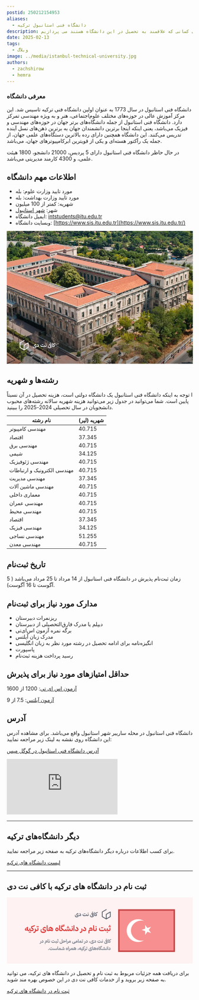 ```yaml
---
postid: 250212154953
aliases:
  - دانشگاه فنی استانبول ترکیه
description: در این مقاله به معرفی کامل دانشگاه فنی استانبول برای کسانی که علاقمند به تحصیل در این دانشگاه هستند می پردازیم.
date: 2025-02-13
tags:
  - وبلاگ
image: ../media/istanbul-technical-university.jpg
authors:
  - zachshirow
  - hemra
---
```



### معرفی دانشگاه

دانشگاه فنی استانبول در سال 1773 به عنوان اولین دانشگاه فنی ترکیه تاسیس شد. این مرکز آموزش عالی در حوزه‌های مختلف علوم‌اجتماعی، هنر و به ویژه مهندسی تمرکز دارد. دانشگاه فنی استانبول از جمله دانشگاه‌های برتر جهان در حوزه‌های مهندسی و فیزیک می‌باشد، یعنی اینکه اینجا برترین دانشمندان جهان به برترین ذهن‌های نسل آینده تدریس می‌کنند. این دانشگاه همچنین دارای رده بالاترین دستگاه‌های علمی جهان، از جمله یک رآکتور هسته‌ای و یکی از قویترین ابرکامپیوترهای جهان، می‌باشد. 

در حال حاظر دانشگاه فنی استانبول دارای 5 پردیس، 21000 دانشجو، 1800 هیئت علمی، و 4300 کارمند مدیریتی می‌باشد.

## اطلاعات مهم دانشگاه

- مورد تایید وزارت علوم: بله
- مورد تایید وزارت بهداشت: بله
- شهریه: کمتر از 100 میلیون
- شهر: [شهر استانبول](istanbul.md)
- ایمیل دانشگاه: [intstudents@itu.edu.tr](mailto:intstudents@itu.edu.tr)
- وبسایت دانشگاه: [https://www.sis.itu.edu.tr](https://www.sis.itu.edu.tr/)


![](../media/istanbul-technical-university-campus.jpg)

## رشته‌ها و شهریه

ا توجه به اینکه دانشگاه فنی استانبول یک دانشگاه دولتی است، هزینه تحصیل در آن نسبتاً پایین است. شما می‌توانید در جدول زیر می‌توانید هزینه شهریه سالانه رشته‌های محبوب دانشجویان در سال تحصیلی 2024-2025 را ببینید.

| **نام رشته**                | **شهریه (لیر)** |
| --------------------------- | --------------- |
| مهندسی کامپیوتر             | 40.715          |
| اقتصاد                      | 37.345          |
| مهندسی برق                  | 40.715          |
| شیمی                        | 34.125          |
| مهندسی ژئوفیزیک             | 40.715          |
| مهندسی الکترونیک و ارتباطات | 40.715          |
| مهندسی مدیریت               | 37.345          |
| مهندسی ماشین آلات           | 40.715          |
| معماری داخلی                | 40.715          |
| مهندسی عمران                | 40.715          |
| مهندسی محیط                 | 40.715          |
| اقتصاد                      | 37.345          |
| مهندسی فیزیک                | 34.125          |
| مهندسی نساجی                | 51.255          |
| مهندسی معدن                 | 40.715          |

## تاریخ ثبت‌نام

زمان ثبت‌نام پذیرش در دانشگاه فنی استانبول از 14 مرداد تا 25 مرداد می‌باشد ( 5 آگوست تا 16 آگوست).

## مدارک مورد نیاز برای ثبت‌نام

- ریزنمرات دبیرستان
- دیپلم یا مدرک فارق‌التحصیلی از دبیرستان
- برگه نمره آزمون اس‌ای‌تی
- مدرک زبان آیلتس
- انگیزه‌نامه برای ادامه تحصیل در رشته مورد نظر به زبان انگلیسی 
- پاسپورت
- رسید پرداخت هزینه ثبت‌نام


## حداقل امتیازهای مورد نیاز برای پذیرش

[آزمون اس ای تی](sat-exam.md): 1200 از 1600

[آزمون آیلتس](ielts-exam.md): 7.5 از 9

## آدرس

دانشگاه فنی استانبول در محله سارییر شهر استانبول واقع می‌باشد. برای مشاهده آدرس این دانشگاه روی نقشه به لینک زیر مراجعه نمایید:

[آدرس دانشگاه فنی استانبول در گوگل مپس](https://www.google.com/url?sa=t&rct=j&q=&esrc=s&source=web&cd=&cad=rja&uact=8&ved=2ahUKEwjXpsqd9KaLAxUxTqQEHY9nGL0Q_BJ6BAg-EAo&url=%2Fmaps%2Fplace%2FIstanbul%2BTechnical%2BUniversity%2Fdata%3D!4m2!3m1!1s0x0%3A0x4a28984b84971619%3Fsa%3DX%26ved%3D1t%3A2428%26ictx%3D111&usg=AOvVaw0m-oCSCfqA5qO4VFqA-_i2&opi=89978449)

<iframe src="https://www.google.com/maps/embed?pb=!1m18!1m12!1m3!1d3409.516950749273!2d29.0253401!3d41.1055941!2m3!1f0!2f0!3f0!3m2!1i1024!2i768!4f13.1!3m3!1m2!1s0x14cab5c224b2ead7%3A0x4a28984b84971619!2sIstanbul%20Technical%20University!5e1!3m2!1sen!2s!4v1739362907085!5m2!1sen!2s"class="aspect-video w-full rounded-md mb-5" style="border:0;" allowfullscreen="" loading="lazy" referrerpolicy="no-referrer-when-downgrade"></iframe>


---
## دیگر دانشگاه‌های ترکیه

برای کسب اطلاعات درباره دیگر دانشگاه‌های ترکیه به صفحه زیر مراجعه نمایید.

[لیست دانشگاه های ترکیه](turkiye-universities.mdx)

---

## ثبت نام در دانشگاه های ترکیه با کافی نت دی

![](../media/turkiye-university-signup-banner.jpg)

برای دریافت همه جزئیات مربوط به ثبت نام و تحصیل در دانشگاه های ترکیه، می توانید به صفحه زیر بروید و از خدمات کافی نت دی در این خصوص بهره مند شوید. 

[ثبت نام در دانشگاه های ترکیه](../services/turkiye-university-signup.md)



